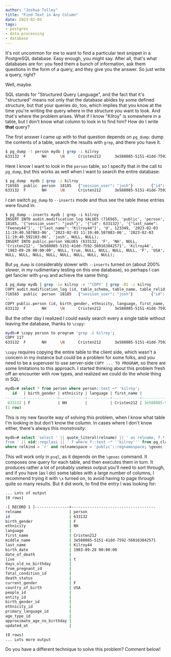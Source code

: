 ```yaml
---
author: "Joshua Tolley"
title: "Find Text in Any Column"
date: 2023-02-03
tags:
- postgres
- data-processing
- database
---
```


It's not uncommon for me to want to find a particular text snippet in a
PostgreSQL database. Easy enough, you might say. After all, that's what
databases are for: you feed them a bunch of information, ask them questions in
the form of a query, and they give you the answer. So just write a query,
right?

Well, maybe.

SQL stands for "Structured Query Language", and the fact that it's "structured"
means not only that the database abides by some defined structure, but that
your queries do, too, which implies that you know at the time you're writing
the query where in the structure you want to look. And that's where the problem
arises. What if I know "Kilroy" is somewhere in a table, but I don't know
what column to look in to find him? How do I write <b>that</b> query?

The first answer I came up with to that question depends on `pg_dump`: dump the
contents of a table, search the results with `grep`, and there you have it.

```bash
$ pg_dump -t person mydb | grep -i kilroy
633132  F       NH      \N      Cristen212      3e588085-5151-41dd-7592-560163842571    Kilroy44        1983-09-28 00:00:00     \N      t       \N      \N      \N      \N      F       USA  \N       \N      \N      \N      \N      \N      \N      \N

```

Here I know I want to look in the `person` table, so I specify that in the call to `pg_dump`, but this works as well when I want to search the entire database:

```bash
$ pg_dump  mydb | grep -i kilroy
716565  public  person  18185   {"session_user": "josh"}        {"id": 633132}  {"last_name": "Feeney44"}       {"last_name": "Kilroy44"}       U       123349  2023-02-03 11:19:40.587883-062023-02-03 11:19:40.587883-06    2023-02-03 11:19:40.592103-06   josh    \N      \N
633132  F       NH      \N      Cristen212      3e588085-5151-41dd-7592-560163842571    Kilroy44        1983-09-28 00:00:00     \N      t       \N      \N      \N      \N      F       USA  \N       \N      \N      \N      \N      \N      \N      \N
```

I can switch `pg_dump` to `--inserts` mode and thus see the table these entries were found in:
```
$ pg_dump --inserts mydb | grep -i kilroy
INSERT INTO audit.modification_log VALUES (716565, 'public', 'person', 18185, '{"session_user": "josh"}', '{"id": 633132}', '{"last_name": "Feeney44"}', '{"last_name": "Kilroy44"}', 'U', 123349, '2023-02-03 11:19:40.587883-06', '2023-02-03 11:19:40.587883-06', '2023-02-03 11:19:40.592103-06', 'josh', NULL, NULL);
INSERT INTO public.person VALUES (633132, 'F', 'NH', NULL, 'Cristen212', '3e588085-5151-41dd-7592-560163842571', 'Kilroy44', '1983-09-28 00:00:00', NULL, true, NULL, NULL, NULL, NULL, 'F', 'USA', NULL, NULL, NULL, NULL, NULL, NULL, NULL, NULL);
```

But `pg_dump` is considerably slower with `--inserts` turned on (about 200% slower, in my rudimentary testing on this one database), so perhaps I can get fancier with `grep` and achieve the same thing:

```bash
$ pg_dump mydb | grep -ie kilroy -e '^COPY' | grep -B1 -i kilroy
COPY audit.modification_log (id, table_schema, table_name, table_relid, app_user_info, id_columns, old_data, new_data, operation, transaction_id, ts_transaction, ts_statement, ts_clock, session_user_name, client_addr, query_text) FROM stdin;
716565  public  person  18185   {"session_user": "josh"}        {"id": 633132}  {"last_name": "Feeney44"}       {"last_name": "Kilroy44"}       U       123349  2023-02-03 11:19:40.587883-062023-02-03 11:19:40.587883-06    2023-02-03 11:19:40.592103-06   josh    \N      \N
--
COPY public.person (id, birth_gender, ethnicity, language, first_name, middle_name, last_name, birth_date, date_of_death, live, days_old_no_birthday, from_pregnant_id, fatal_condition_id, death_status, current_gender, country_of_birth, people_id, entity_id, birth_gender_id, ethnicity_id, primary_language_id, age_type_id, approximate_age_no_birthday, updated_at) FROM stdin;
633132  F       NH      \N      Cristen212      3e588085-5151-41dd-7592-560163842571    Kilroy44        1983-09-28 00:00:00     \N      t       \N      \N      \N      \N      F       USA  \N       \N      \N      \N      \N      \N      \N      \N
```

But the other day I realized I could easily search every a single table without leaving the database, thanks to `\copy`:

```bash
mydb=# \copy person to program 'grep -i kilroy';
COPY 117
633132  F       NH      \N      Cristen212      3e588085-5151-41dd-7592-560163842571    Kilroy44        1983-09-28 00:00:00     \N      t       \N      \N      \N      \N      F       USA  \N       \N      \N      \N      \N      \N      \N      \N
```

`\copy` requires copying the entire table to the client side, which wasn't a concern in my instance but could be a problem for some folks, and you need to be a superuser to use server-side `COPY ... TO PROGRAM`, so there are some limitations to this approach. I started thinking about this problem fresh off an encounter with row types, and realized we could do the whole thing in SQL:

```sql
mydb=# select * from person where person::text ~* 'kilroy';
   id   | birth_gender | ethnicity | language | first_name |             middle_name              | last_name |     birth_date      | date_of_death | live | days_old_no_birthday | from_pregnant_id | fatal_condition_id | death_status | current_gender | country_of_birth | people_id | entity_id | birth_gender_id | ethnicity_id | primary_language_id | age_type_id | approximate_age_no_birthday | updated_at
--------+--------------+-----------+----------+------------+--------------------------------------+-----------+---------------------+---------------+------+----------------------+------------------+--------------------+--------------+----------------+------------------+-----------+-----------+-----------------+--------------+---------------------+-------------+-----------------------------+------------
 633132 | F            | NH        |          | Cristen212 | 3e588085-5151-41dd-7592-560163842571 | Kilroy44  | 1983-09-28 00:00:00 |               | t    |                      |                  |                    |              | F              | USA              |           |           |                 |              |                     |             |                             |
(1 row)
```

This is my new favorite way of solving this problem, when I know what table I'm looking in but don't know the column. In cases where I don't know either, there's always this monstrosity:

```sql
mydb=# select 'select ' || quote_literal(relname) || ' as relname, f.*
from ' || oid::regclass || ' f where f::text ~* ''kilroy''' from pg_class
where relkind = 'r' and relnamespace = 'public'::regnamespace; \gexec
```

This will work only in `psql`, as it depends on the `\gexec` command. It composes one query for each table, and then executes them in turn. It produces rather a lot of probably useless output you'll need to sort through, and if you have (as I do) some tables with a large number of columns, I recommend trying it with `\x` turned on, to avoid having to page through quite so many results. But it did work, to find the entry I was looking for:

```bash
... Lots of output
(0 rows)

-[ RECORD 1 ]---------------+-------------------------------------
relname                     | person
id                          | 633132
birth_gender                | F
ethnicity                   | NH
language                    |
first_name                  | Cristen212
middle_name                 | 3e588085-5151-41dd-7592-560163842571
last_name                   | Kilroy44
birth_date                  | 1983-09-28 00:00:00
date_of_death               |
live                        | t
days_old_no_birthday        |
from_pregnant_id            |
fatal_condition_id          |
death_status                |
current_gender              | F
country_of_birth            | USA
people_id                   |
entity_id                   |
birth_gender_id             |
ethnicity_id                |
primary_language_id         |
age_type_id                 |
approximate_age_no_birthday |
updated_at                  |

(0 rows)
... Lots more output
```

Do you have a different technique to solve this problem? Comment below!

